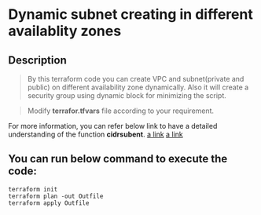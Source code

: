 # Dynamic subnet creating in different availablity zones

## Description
> By this terraform code you can create VPC and subnet(private and public) on different availability zone dynamically.
> Also it will create a security group using dynamic block for minimizing the script.

> Modify **terrafor.tfvars** file according to your requirement.

For more information, you can refer below link to have a detailed understanding of the function **cidrsubent**.
[a link](https://www.terraform.io/language/functions/cidrsubnet)
[a link](https://www.terraform.io/language/expressions/dynamic-blocks)


## You can run below command to execute the code:
```
terraform init
terraform plan -out Outfile
terraform apply Outfile
```
